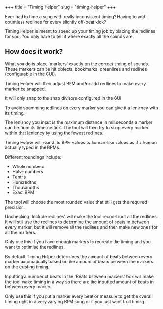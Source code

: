 +++
title = "Timing Helper"
slug = "timing-helper"
+++

Ever had to time a song with really inconsistent timing? Having to add
countless redlines for every slightly off-beat kick?

Timing Helper is meant to speed up your timing job by placing the redlines for
you. You only have to tell it where exactly all the sounds are.

How does it work?
---

What you do is place 'markers' exactly on the correct timing of sounds. These
markers can be hit objects, bookmarks, greenlines and redlines (configurable in
the GUI).

Timing Helper will then adjust BPM and/or add redlines to make every marker be
snapped.

It will only snap to the snap divisors configured in the GUI

To avoid spamming redlines on every marker you can give it a leniency with its
timing.

The leniency you input is the maximum distance in milliseconds a marker can be
from its timeline tick. The tool will then try to snap every marker within that
leniency by using the fewest redlines.

Timing Helper will round its BPM values to human-like values as if a human
actually typed in the BPMs.

Different roundings include:

- Whole numbers
- Halve numbers
- Tenths
- Hundredths
- Thousandths
- Exact BPM

The tool will choose the most rounded value that still gets the required
precision.

Unchecking 'Include redlines' will make the tool reconstruct all the redlines.
It will still use the redlines to determine the amount of beats in between
every marker, but it will remove all the redlines and then make new ones for
all the markers.

Only use this if you have enough markers to recreate the timing and you want to
optimise the redlines.

By default Timing Helper determines the amount of beats between every marker
automatically based on the amount of beats between the markers on the existing
timing.

Inputting a number of beats in the 'Beats between markers' box will make the
tool make timing in a way so there are the inputted amount of beats in between
every marker.

Only use this if you put a marker every beat or measure to get the overall
timing right in a very varying BPM song or if you just want troll timing.
